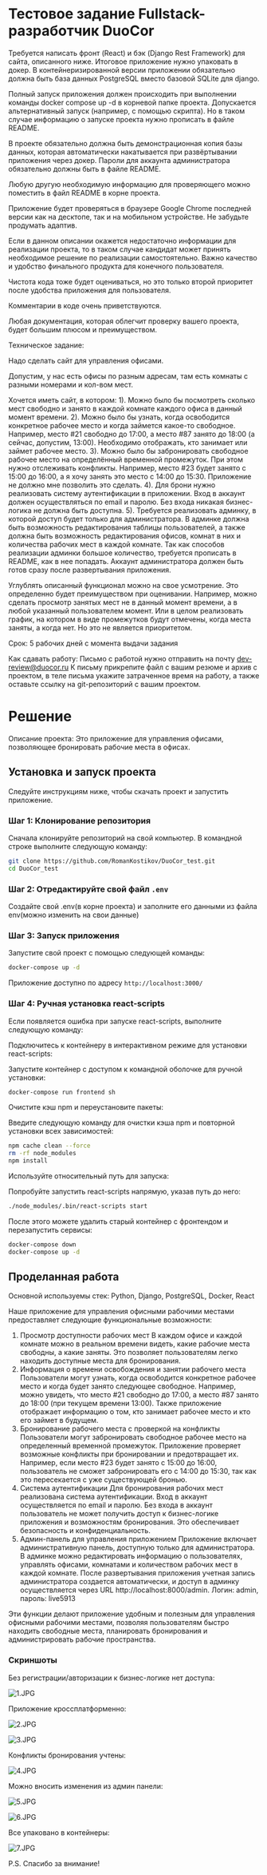 # Тестовое задание Fullstack-разработчик DuoCor

Требуется написать фронт (React) и бэк (Django Rest Framework) для сайта, описанного ниже.
Итоговое приложение нужно упаковать в докер. В контейнеризированной версии приложении обязательно
должна быть база данных PostgreSQL вместо базовой SQLite для django.

Полный запуск приложения должен происходить при выполнении команды docker compose up -d в корневой
папке проекта. Допускается альтернативный запуск (например, с помощью скрипта). Но в таком случае
информацию о запуске проекта нужно прописать в файле README.

В проекте обязательно должна быть демонстрационная копия базы данных, которая автоматически
накатывается при развёртывании приложения через докер. Пароли для аккаунта администратора
обязательно должны быть в файле README.

Любую другую необходимую информацию для проверяющего можно поместить в файл README в корне проекта.

Приложение будет проверяться в браузере Google Chrome последней версии как на десктопе, так и на
мобильном устройстве. Не забудьте продумать адаптив.

Если в данном описании окажется недостаточно информации для реализации проекта, то в таком случае
кандидат может принять необходимое решение по реализации самостоятельно. Важно качество и удобство
финального продукта для конечного пользователя.

Чистота кода тоже будет оцениваться, но это только второй приоритет после удобства приложения для
пользователя.

Комментарии в коде очень приветствуются.

Любая документация, которая облегчит проверку вашего проекта, будет большим плюсом и преимуществом.

Техническое задание:

Надо сделать сайт для управления офисами.

Допустим, у нас есть офисы по разным адресам, там есть комнаты с разными номерами и кол-вом мест.

Хочется иметь сайт, в котором:
1). Можно было бы посмотреть сколько мест свободно и занято в каждой комнате каждого офиса в данный
момент времени.
2). Можно было бы узнать, когда освободится конкретное рабочее место и когда займется какое-то
свободное. Например, место #21 свободно до 17:00, а место #87 занято до 18:00 (а сейчас, допустим,
13:00). Необходимо отображать, кто занимает или займет рабочее место.
3). Можно было бы забронировать свободное рабочее место на определённый временной промежуток. При
этом нужно отслеживать конфликты. Например, место #23 будет занято с 15:00 до 16:00, а я хочу
занять это место с 14:00 до 15:30. Приложение не должно мне позволить это сделать.
4). Для брони нужно реализовать систему аутентификации в приложении. Вход в аккаунт должен
осуществляться по email и паролю. Без входа никакая бизнес-логика не должна быть доступна.
5). Требуется реализовать админку, в которой доступ будет только для администратора. В админке
должна быть возможность редактирования таблицы пользователей, а также должна быть возможность
редактирования офисов, комнат в них и количества рабочих мест в каждой комнате. Так как способов
реализации админки большое количество, требуется прописать в README, как в нее попадать. Аккаунт
администратора должен быть готов сразу после развертывания приложения.

Углублять описанный функционал можно на свое усмотрение. Это определенно будет преимуществом при
оценивании. Например, можно сделать просмотр занятых мест не в данный момент времени, а в любой
указанный пользователем момент. Или в целом реализовать график, на котором в виде промежутков будут
отмечены, когда места заняты, а когда нет. Но это не является приоритетом.

Срок: 5 рабочих дней с момента выдачи задания

Как сдавать работу:
Письмо с работой нужно отправить на почту dev-review@duocor.ru
К письму прикрепите файл с вашим резюме и архив с проектом, в теле письма укажите затраченное время
на работу, а также оставьте ссылку на git-репозиторий с вашим проектом. 

# Решение

Описание проекта: Это приложение для управления офисами, позволяющее бронировать рабочие места в офисах.

## Установка и запуск проекта

Следуйте инструкциям ниже, чтобы скачать проект и запустить приложение.

### Шаг 1: Клонирование репозитория

Сначала клонируйте репозиторий на свой компьютер. В командной строке выполните следующую команду:

```bash
git clone https://github.com/RomanKostikov/DuoCor_test.git
cd DuoCor_test
```

### Шаг 2: Отредактируйте свой файл `.env`

Создайте свой .env(в корне проекта) и заполните его данными из файла env(можно изменить на свои данные)

### Шаг 3: Запуск приложения

Запустите свой проект с помощью следующей команды:

```bash
docker-compose up -d
```

Приложение доступно по адресу `http://localhost:3000/`

### Шаг 4: Ручная установка react-scripts

Если появляется ошибка при запуске react-scripts, выполните следующую команду:

Подключитесь к контейнеру в интерактивном режиме для установки react-scripts:

Запустите контейнер с доступом к командной оболочке для ручной установки:
```bash
docker-compose run frontend sh
```

Очистите кэш npm и переустановите пакеты:

Введите следующую команду для очистки кэша npm и повторной установки всех зависимостей:

```bash
npm cache clean --force
rm -rf node_modules
npm install
```
Используйте относительный путь для запуска:

Попробуйте запустить react-scripts напрямую, указав путь до него:

```bash
./node_modules/.bin/react-scripts start
```
После этого можете удалить старый контейнер с фронтендом и перезапустить сервисы:

```bash
docker-compose down
docker-compose up -d
```

## Проделанная работа

Основной используемы стек: Python, Django, PostgreSQL, Docker, React

Наше приложение для управления офисными рабочими местами предоставляет следующие функциональные возможности:

1. Просмотр доступности рабочих мест
В каждом офисе и каждой комнате можно в реальном времени видеть, какие рабочие места свободны, а 
какие заняты. Это позволяет пользователям легко находить доступные места для бронирования.
2. Информация о времени освобождения и занятии рабочего места
Пользователи могут узнать, когда освободится конкретное рабочее место и когда будет занято 
следующее свободное. Например, можно увидеть, что место #21 свободно до 17:00, а место #87 занято 
до 18:00 (при текущем времени 13:00). Также приложение отображает информацию о том, кто занимает 
рабочее место и кто его займет в будущем.
3. Бронирование рабочего места с проверкой на конфликты
Пользователи могут забронировать свободное рабочее место на определенный временной промежуток. 
Приложение проверяет возможные конфликты при бронировании и предотвращает их. Например, если 
место #23 будет занято с 15:00 до 16:00, пользователь не сможет забронировать его с 14:00 до 15:30, 
так как это пересекается с уже существующей бронью.
4. Система аутентификации
Для бронирования рабочих мест реализована система аутентификации. Вход в аккаунт осуществляется по 
email и паролю. Без входа в аккаунт пользователь не может получить доступ к бизнес-логике 
приложения и возможностям бронирования. Это обеспечивает безопасность и конфиденциальность.
5. Админ-панель для управления приложением
Приложение включает административную панель, доступную только для администратора. В админке можно 
редактировать информацию о пользователях, управлять офисами, комнатами и количеством рабочих мест в 
каждой комнате. После развертывания приложения учетная запись администратора создается 
автоматически, и доступ в админку осуществляется через URL http://localhost:8000/admin. 
Логин: admin, пароль: live5913

Эти функции делают приложение удобным и полезным для управления офисными рабочими местами, 
позволяя пользователям быстро находить свободные места, планировать бронирования и администрировать 
рабочие пространства.

### Скриншоты

Без регистрации/авторизации к бизнес-логике нет доступа:

![1.JPG](1.JPG)

Приложение кроссплатформенно:

![2.JPG](2.JPG)

![3.JPG](3.JPG)

Конфликты бронирования учтены:

![4.JPG](4.JPG)

Можно вносить изменения из админ панели:

![5.JPG](5.JPG)

![6.JPG](6.JPG)

Все упаковано в контейнеры:

![7.JPG](7.JPG)

P.S. Спасибо за внимание!